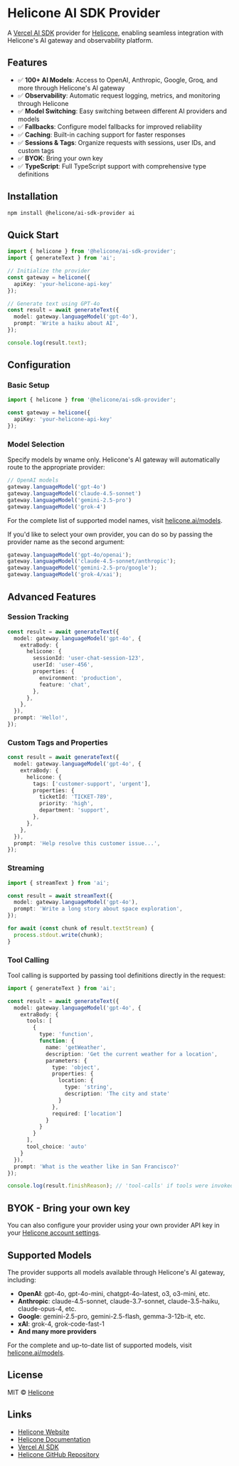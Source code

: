 # Helicone AI SDK Provider

A [Vercel AI SDK](https://ai-sdk.dev/) provider for [Helicone](https://helicone.ai/), enabling seamless integration with Helicone's AI gateway and observability platform.

## Features

- ✅ **100+ AI Models**: Access to OpenAI, Anthropic, Google, Groq, and more through Helicone's AI gateway
- ✅ **Observability**: Automatic request logging, metrics, and monitoring through Helicone
- ✅ **Model Switching**: Easy switching between different AI providers and models
- ✅ **Fallbacks**: Configure model fallbacks for improved reliability
- ✅ **Caching**: Built-in caching support for faster responses
- ✅ **Sessions & Tags**: Organize requests with sessions, user IDs, and custom tags
- ✅ **BYOK**: Bring your own key
- ✅ **TypeScript**: Full TypeScript support with comprehensive type definitions

## Installation

```bash
npm install @helicone/ai-sdk-provider ai
```

## Quick Start

```typescript
import { helicone } from '@helicone/ai-sdk-provider';
import { generateText } from 'ai';

// Initialize the provider
const gateway = helicone({
  apiKey: 'your-helicone-api-key'
});

// Generate text using GPT-4o
const result = await generateText({
  model: gateway.languageModel('gpt-4o'),
  prompt: 'Write a haiku about AI',
});

console.log(result.text);
```

## Configuration

### Basic Setup

```typescript
import { helicone } from '@helicone/ai-sdk-provider';

const gateway = helicone({
  apiKey: 'your-helicone-api-key'
});
```

### Model Selection

Specify models by wname only. Helicone's AI gateway will automatically route to the appropriate provider:

```typescript
// OpenAI models
gateway.languageModel('gpt-4o')
gateway.languageModel('claude-4.5-sonnet')
gateway.languageModel('gemini-2.5-pro')
gateway.languageModel('grok-4')
```

For the complete list of supported model names, visit [helicone.ai/models](https://helicone.ai/models).

If you'd like to select your own provider, you can do so by passing the provider name as the second argument:

```typescript
gateway.languageModel('gpt-4o/openai');
gateway.languageModel('claude-4.5-sonnet/anthropic');
gateway.languageModel('gemini-2.5-pro/google');
gateway.languageModel('grok-4/xai');
```

## Advanced Features

### Session Tracking

```typescript
const result = await generateText({
  model: gateway.languageModel('gpt-4o', {
    extraBody: {
      helicone: {
        sessionId: 'user-chat-session-123',
        userId: 'user-456',
        properties: {
          environment: 'production',
          feature: 'chat',
        },
      },
    },
  }),
  prompt: 'Hello!',
});
```

### Custom Tags and Properties

```typescript
const result = await generateText({
  model: gateway.languageModel('gpt-4o', {
    extraBody: {
      helicone: {
        tags: ['customer-support', 'urgent'],
        properties: {
          ticketId: 'TICKET-789',
          priority: 'high',
          department: 'support',
        },
      },
    },
  }),
  prompt: 'Help resolve this customer issue...',
});
```

### Streaming

```typescript
import { streamText } from 'ai';

const result = await streamText({
  model: gateway.languageModel('gpt-4o'),
  prompt: 'Write a long story about space exploration',
});

for await (const chunk of result.textStream) {
  process.stdout.write(chunk);
}
```

### Tool Calling

Tool calling is supported by passing tool definitions directly in the request:

```typescript
import { generateText } from 'ai';

const result = await generateText({
  model: gateway.languageModel('gpt-4o', {
    extraBody: {
      tools: [
        {
          type: 'function',
          function: {
            name: 'getWeather',
            description: 'Get the current weather for a location',
            parameters: {
              type: 'object',
              properties: {
                location: {
                  type: 'string',
                  description: 'The city and state'
                }
              },
              required: ['location']
            }
          }
        }
      ],
      tool_choice: 'auto'
    }
  }),
  prompt: 'What is the weather like in San Francisco?'
});

console.log(result.finishReason); // 'tool-calls' if tools were invoked
```

## BYOK - Bring your own key

You can also configure your provider using your own provider API key in your [Helicone account settings](https://us.helicone.ai/settings/providers).

## Supported Models

The provider supports all models available through Helicone's AI gateway, including:

- **OpenAI**: gpt-4o, gpt-4o-mini, chatgpt-4o-latest, o3, o3-mini, etc.
- **Anthropic**: claude-4.5-sonnet, claude-3.7-sonnet, claude-3.5-haiku, claude-opus-4, etc.
- **Google**: gemini-2.5-pro, gemini-2.5-flash, gemma-3-12b-it, etc.
- **xAI**: grok-4, grok-code-fast-1
- **And many more providers**

For the complete and up-to-date list of supported models, visit [helicone.ai/models](https://helicone.ai/models).

## License

MIT © [Helicone](https://helicone.ai)

## Links

- [Helicone Website](https://helicone.ai)
- [Helicone Documentation](https://docs.helicone.ai)
- [Vercel AI SDK](https://ai-sdk.dev/)
- [Helicone GitHub Repository](https://github.com/Helicone/helicone)
